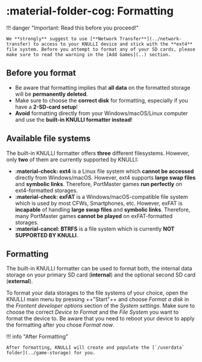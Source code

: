 # :material-folder-cog: Formatting

!!! danger "Important:  Read this before you proceed!"

    We **strongly** suggest to use [**Network Transfer**](../network-transfer) to access to your KNULLI device and stick with the **ext4** file system. Before you attempt to format any of your SD cards, please make sure to read the warning in the [Add Games](..) section.

## Before you format

* Be aware that formatting implies that **all data** on the formatted storage will be **permanently deleted**.
* Make sure to choose the **correct disk** for formatting, especially if you have a **2-SD-card setup**!
* **Avoid** formatting directly from your Windows/macOS/Linux computer and use the **built-in KNULLI formatter instead**!

## Available file systems

The built-in KNULLI formatter offers **three** different filesystems. However, only **two** of them are currently supported by KNULLI:

* **:material-check: ext4** is a Linux file system which **cannot be accessed** directly from Windows/macOS. However, ext4 supports **large swap files** and **symbolic links**. Therefore, PortMaster games **run perfectly** on ext4-formatted storages.
* **:material-check: exFAT** is a Windows/macOS-compatible file system which is used by most CFWs, Smartphones, etc. However, exFAT is **incapable** of handling **large swap files** and **symbolic links**. Therefore, many PortMaster games **cannot be played** on exFAT-formatted storages.
* **:material-cancel: BTRFS** is a file system which is currently **NOT SUPPORTED BY KNULLI**.

## Formatting

The built-in KNULLI formatter can be used to format both, the internal data storage on your primary SD card (**internal**) and the optional second SD card (**external**).

To format your data storages to the file systems of your choice, open the KNULLI main menu by pressing ++"Start"++ and choose *Format a disk* in the *Frontent developer options* section of the *System settings*. Make sure to choose the correct *Device to Format* and the *File System* you want to format the device to. Be aware that you need to reboot your device to apply the formatting after you chose *Format now*.

!!! info "After Formatting"

    After formatting, KNULLI will create and populate the [`/userdata` folder](../game-storage) for you.
